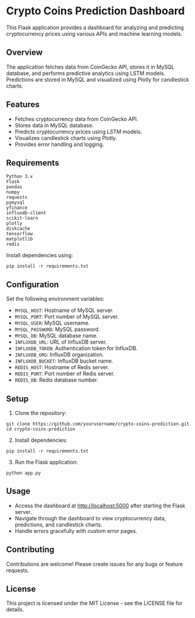 # Crypto Coins Prediction Dashboard

This Flask application provides a dashboard for analyzing and predicting cryptocurrency prices using various APIs and machine learning models.

## Overview

The application fetches data from CoinGecko API, stores it in MySQL database, and performs predictive analytics using LSTM models. Predictions are stored in MySQL and visualized using Plotly for candlestick charts.

## Features

- Fetches cryptocurrency data from CoinGecko API.
- Stores data in MySQL database.
- Predicts cryptocurrency prices using LSTM models.
- Visualizes candlestick charts using Plotly.
- Provides error handling and logging.

 ## Requirements
    
    Python 3.x
    Flask
    pandas
    numpy
    requests
    pymysql
    yfinance
    influxdb-client
    scikit-learn
    plotly
    diskcache
    tensorflow
    matplotlib
    redis
    
    
Install dependencies using:
  ```
  pip install -r requirements.txt
  ```


## Configuration

Set the following environment variables:

- `MYSQL_HOST`: Hostname of MySQL server.
- `MYSQL_PORT`: Port number of MySQL server.
- `MYSQL_USER`: MySQL username.
- `MYSQL_PASSWORD`: MySQL password.
- `MYSQL_DB`: MySQL database name.
- `INFLUXDB_URL`: URL of InfluxDB server.
- `INFLUXDB_TOKEN`: Authentication token for InfluxDB.
- `INFLUXDB_ORG`: InfluxDB organization.
- `INFLUXDB_BUCKET`: InfluxDB bucket name.
- `REDIS_HOST`: Hostname of Redis server.
- `REDIS_PORT`: Port number of Redis server.
- `REDIS_DB`: Redis database number.

## Setup

1. Clone the repository:
  ```
  git clone https://github.com/yourusername/crypto-coins-prediction.git
  cd crypto-coins-prediction
  ```


2. Install dependencies:
  ```
  pip install -r requirements.txt
  ```

3. Run the Flask application:
  ```
  python app.py
  ```

## Usage

- Access the dashboard at [http://localhost:5000](http://localhost:5000) after starting the Flask server.
- Navigate through the dashboard to view cryptocurrency data, predictions, and candlestick charts.
- Handle errors gracefully with custom error pages.

## Contributing

Contributions are welcome! Please create issues for any bugs or feature requests.

## License

This project is licensed under the MIT License - see the LICENSE file for details.

